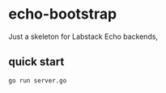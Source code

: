 # echo-bootstrap

Just a skeleton for Labstack Echo backends,

## quick start 

```bash
go run server.go
```


